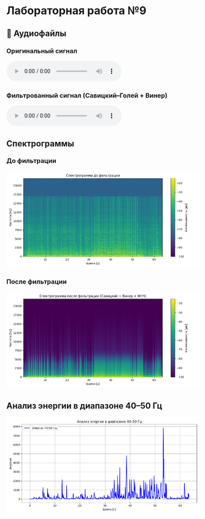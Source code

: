 # Лабораторная работа №9

## 🎵 Аудиофайлы

### Оригинальный сигнал
<audio controls>
  <source src="guitar.wav" type="audio/wav">
  Your browser does not support the audio element.
</audio>

### Фильтрованный сигнал (Савицкий–Голей + Винер)
<audio controls>
  <source src="guitar_filtered_all.wav" type="audio/wav">
  Your browser does not support the audio element.
</audio>

## Спектрограммы

### До фильтрации
![Спектрограмма до фильтрации](spectrogram_before.png)

### После фильтрации
![Спектрограмма после фильтрации](spectrogram_after.png)

## Анализ энергии в диапазоне 40–50 Гц

![График энергии 40–50 Гц](energy_40_50Hz.png)
